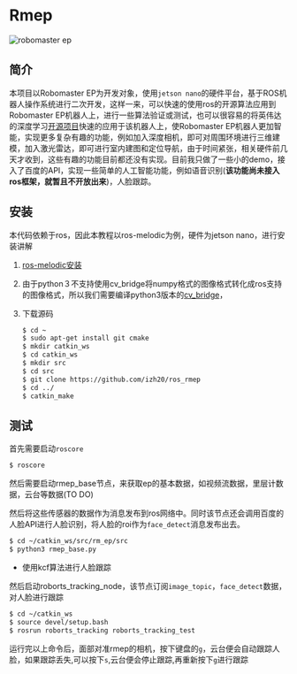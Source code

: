 # Rmep

![robomaster ep](/media/izh20/文档/ep案例/案例介绍/image/robomaster_ep.jpg)

## 简介

本项目以Robomaster EP为开发对象，使用`jetson nano`的硬件平台，基于ROS机器人操作系统进行二次开发，这样一来，可以快速的使用ros的开源算法应用到Robomaster EP机器人上，进行一些算法验证或测试，也可以很容易的将英伟达的深度学习[开源项目](https://github.com/dusty-nv/jetson-inference)快速的应用于该机器人上，使Robomaster EP机器人更加智能，实现更多复杂有趣的功能，例如加入深度相机，即可对周围环境进行三维建模，加入激光雷达，即可进行室内建图和定位导航，由于时间紧张，相关硬件前几天才收到，这些有趣的功能目前都还没有实现。目前我只做了一些小的demo，接入了百度的API，实现一些简单的人工智能功能，例如语音识别(**该功能尚未接入ros框架，就暂且不开放出来**)，人脸跟踪。

## 安装

本代码依赖于ros，因此本教程以ros-melodic为例，硬件为jetson nano，进行安装讲解

1. [ros-melodic安装](https://blog.csdn.net/beckhans/article/details/90747828)

2. 由于python３不支持使用cv_bridge将numpy格式的图像格式转化成ros支持的图像格式，所以我们需要编译python3版本的[cv_bridge](https://stackoverflow.com/questions/49221565/unable-to-use-cv-bridge-with-ros-kinetic-and-python3)，

3. 下载源码

   ```bash
   $ cd ~
   $ sudo apt-get install git cmake
   $ mkdir catkin_ws
   $ cd catkin_ws
   $ mkdir src
   $ cd src
   $ git clone https://github.com/izh20/ros_rmep
   $ cd ../
   $ catkin_make
   ```

   

## 测试

首先需要启动`roscore`

```bash
$ roscore
```

然后需要启动rmep_base节点，来获取ep的基本数据，如视频流数据，里层计数据，云台等数据(TO DO)

然后将这些传感器的数据作为消息发布到ros网络中。同时该节点还会调用百度的人脸API进行人脸识别，将人脸的roi作为`face_detect`消息发布出去。

```bash
$ cd ~/catkin_ws/src/rm_ep/src
$ python3 rmep_base.py
```

* 使用kcf算法进行人脸跟踪

然后启动roborts_tracking_node，该节点订阅`image_topic`，`face_detect`数据，对人脸进行跟踪

```bash
$ cd ~/catkin_ws
$ source devel/setup.bash 
$ rosrun roborts_tracking roborts_tracking_test 
```

运行完以上命令后，面部对准rmep的相机，按下键盘的`g`，云台便会自动跟踪人脸，如果跟踪丢失,可以按下`s`,云台便会停止跟踪,再重新按下`g`进行跟踪




